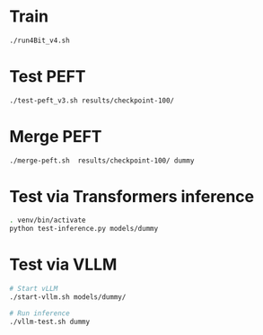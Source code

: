 # Train

```bash
./run4Bit_v4.sh
```

# Test PEFT

```bash
./test-peft_v3.sh results/checkpoint-100/
```

# Merge PEFT

```bash
./merge-peft.sh  results/checkpoint-100/ dummy
```

# Test via Transformers inference

```bash
. venv/bin/activate
python test-inference.py models/dummy
```

# Test via VLLM

```bash
# Start vLLM
./start-vllm.sh models/dummy/

# Run inference
./vllm-test.sh dummy
```

